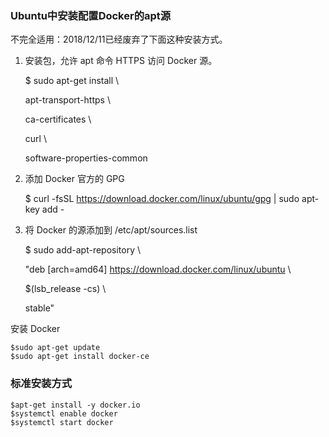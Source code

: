 ### Ubuntu中安装配置Docker的apt源

不完全适用：2018/12/11已经废弃了下面这种安装方式。

1. 安装包，允许 apt 命令 HTTPS 访问 Docker 源。

    $ sudo apt-get install \
    
    apt-transport-https \
    
    ca-certificates \
    
    curl \
    
    software-properties-common


2. 添加 Docker 官方的 GPG


    $ curl -fsSL https://download.docker.com/linux/ubuntu/gpg | sudo apt-key add -

3. 将 Docker 的源添加到 /etc/apt/sources.list

    $ sudo add-apt-repository \
    
      "deb [arch=amd64] https://download.docker.com/linux/ubuntu \
    
      $(lsb_release -cs) \
    
      stable"

安装 Docker

    $sudo apt-get update
    $sudo apt-get install docker-ce




### 标准安装方式


    $apt-get install -y docker.io
	$systemctl enable docker
	$systemctl start docker
